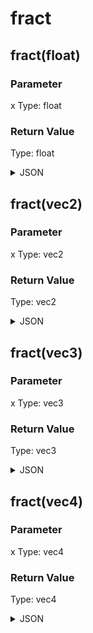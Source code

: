 # fract

## fract(float)

### Parameter

x
  Type: float

### Return Value

  Type: float

<details><summary>JSON</summary>

```
{
  "Type": "fract(float)",
  "Name": "fract(float)",
  "Category": 1,
  "InputPins": [
    {
      "Connection": null,
      "Id": "x",
      "Type": "float"
    }
  ],
  "OutputPins": [
    {
      "Id": "",
      "Type": "float"
    }
  ]
}
```

</details>

## fract(vec2)

### Parameter

x
  Type: vec2

### Return Value

  Type: vec2

<details><summary>JSON</summary>

```
{
  "Type": "fract(vec2)",
  "Name": "fract(vec2)",
  "Category": 1,
  "InputPins": [
    {
      "Connection": null,
      "Id": "x",
      "Type": "vec2"
    }
  ],
  "OutputPins": [
    {
      "Id": "",
      "Type": "vec2"
    }
  ]
}
```

</details>

## fract(vec3)

### Parameter

x
  Type: vec3

### Return Value

  Type: vec3

<details><summary>JSON</summary>

```
{
  "Type": "fract(vec3)",
  "Name": "fract(vec3)",
  "Category": 1,
  "InputPins": [
    {
      "Connection": null,
      "Id": "x",
      "Type": "vec3"
    }
  ],
  "OutputPins": [
    {
      "Id": "",
      "Type": "vec3"
    }
  ]
}
```

</details>

## fract(vec4)

### Parameter

x
  Type: vec4

### Return Value

  Type: vec4

<details><summary>JSON</summary>

```
{
  "Type": "fract(vec4)",
  "Name": "fract(vec4)",
  "Category": 1,
  "InputPins": [
    {
      "Connection": null,
      "Id": "x",
      "Type": "vec4"
    }
  ],
  "OutputPins": [
    {
      "Id": "",
      "Type": "vec4"
    }
  ]
}
```

</details>

